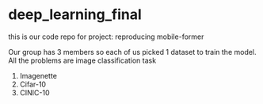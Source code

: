 # deep_learning_final
this is our code repo for project: reproducing mobile-former

Our group has 3 members so each of us picked 1 dataset to train the model.
All the problems are image classification task

1. Imagenette
2. Cifar-10
3. CINIC-10



